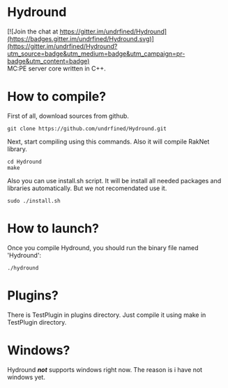 # Hydround

[![Join the chat at https://gitter.im/undrfined/Hydround](https://badges.gitter.im/undrfined/Hydround.svg)](https://gitter.im/undrfined/Hydround?utm_source=badge&utm_medium=badge&utm_campaign=pr-badge&utm_content=badge)  
MC:PE server core written in C++.
# How to compile?
First of all, download sources from github.
```
git clone https://github.com/undrfined/Hydround.git
```
Next, start compiling using this commands. Also it will compile RakNet library.
```
cd Hydround
make
```
Also you can use install.sh script. It will be install all needed packages and libraries automatically. But we not recomendated use it.
```
sudo ./install.sh
```
# How to launch?
Once you compile Hydround, you should run the binary file named 'Hydround':
```
./hydround
```
# Plugins?
There is TestPlugin in plugins directory. Just compile it using make in TestPlugin directory.
# Windows?
Hydround **_not_** supports windows right now. The reason is i have not windows yet.
